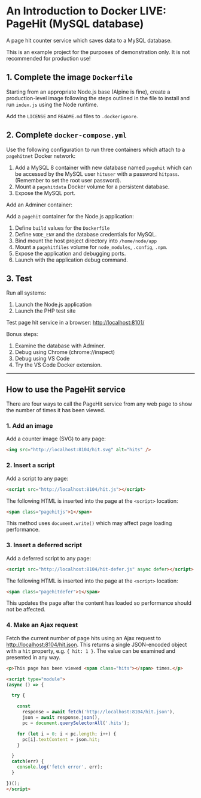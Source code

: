 # An Introduction to Docker LIVE: PageHit (MySQL database)

A page hit counter service which saves data to a MySQL database.

This is an example project for the purposes of demonstration only. It is not recommended for production use!


## 1. Complete the image `Dockerfile`

Starting from an appropriate Node.js base (Alpine is fine), create a production-level image following the steps outlined in the file to install and run `index.js` using the Node runtime.

Add the `LICENSE` and `README.md` files to `.dockerignore`.


## 2. Complete `docker-compose.yml`

Use the following configuration to run three containers which attach to a `pagehitnet` Docker network:

1. Add a MySQL 8 container with new database named `pagehit` which can be accessed by the MySQL user `hituser` with a password `hitpass`. (Remember to set the root user password).
1. Mount a `pagehitdata` Docker volume for a persistent database.
1. Expose the MySQL port.

Add an Adminer container:

Add a `pagehit` container for the Node.js application:

1. Define `build` values for the `Dockerfile`
1. Define `NODE_ENV` and the database credentials for MySQL.
1. Bind mount the host project directory into `/home/node/app`
1. Mount a `pagehitfiles` volume for `node_modules`, `.config`, `.npm`.
1. Expose the application and debugging ports.
1. Launch with the application debug command.


## 3. Test

Run all systems:

1. Launch the Node.js application
1. Launch the PHP test site

Test page hit service in a browser: <http://localhost:8101/>

Bonus steps:

1. Examine the database with Adminer.
1. Debug using Chrome (chrome://inspect)
1. Debug using VS Code
1. Try the VS Code Docker extension.

---

## How to use the PageHit service

There are four ways to call the PageHit service from any web page to show the number of times it has been viewed.

### 1. Add an image

Add a counter image (SVG) to any page:

```html
<img src="http://localhost:8104/hit.svg" alt="hits" />
```


### 2. Insert a script

Add a script to any page:

```html
<script src="http://localhost:8104/hit.js"></script>
```

The following HTML is inserted into the page at the `<script>` location:

```html
<span class="pagehitjs">1</span>
```

This method uses `document.write()` which may affect page loading performance.


### 3. Insert a deferred script

Add a deferred script to any page:

```html
<script src="http://localhost:8104/hit-defer.js" async defer></script>
```

The following HTML is inserted into the page at the `<script>` location:

```html
<span class="pagehitdefer">1</span>
```

This updates the page after the content has loaded so performance should not be affected.


### 4. Make an Ajax request

Fetch the current number of page hits using an Ajax request to <http://localhost:8104/hit.json>. This returns a single JSON-encoded object with a `hit` property, e.g. `{ hit: 1 }`. The value can be examined and presented in any way.

```html
<p>This page has been viewed <span class="hits"></span> times.</p>

<script type="module">
(async () => {

  try {

    const
      response = await fetch('http://localhost:8104/hit.json'),
      json = await response.json(),
      pc = document.querySelectorAll('.hits');

    for (let i = 0; i < pc.length; i++) {
      pc[i].textContent = json.hit;
    }

  }
  catch(err) {
    console.log('fetch error', err);
  }

})();
</script>
```

